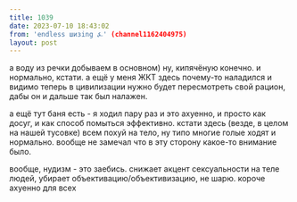 ```yaml
---
title: 1039
date: 2023-07-10 18:43:02
from: 'endless шизing ⍼' (channel1162404975)
layout: post
---
```


а воду из речки добываем в основном) ну, кипячёную конечно. и нормально, кстати.
а ещё у меня ЖКТ здесь почему-то наладился и видимо теперь в цивилизации нужно будет пересмотреть свой рацион, дабы он и дальше так был налажен.

а ещё тут баня есть - я ходил пару раз и это ахуенно, и просто как досуг, и как способ помыться эффективно. кстати здесь (везде, в целом на нашей тусовке) всем похуй на тело, ну типо многие голые ходят и нормально. вообще не замечал что в эту сторону какое-то внимание было.


вообще, нудизм - это заебись. снижает акцент сексуальности на теле людей, убирает объективацию/объективизацию, не шарю. короче ахуенно для всех
